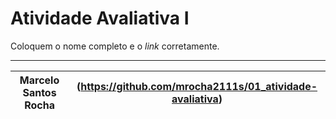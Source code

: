 # Atividade Avaliativa I

Coloquem o nome completo e o *link* corretamente.

---

Marcelo Santos Rocha |  (https://github.com/mrocha2111s/01_atividade-avaliativa)
--- | ---
